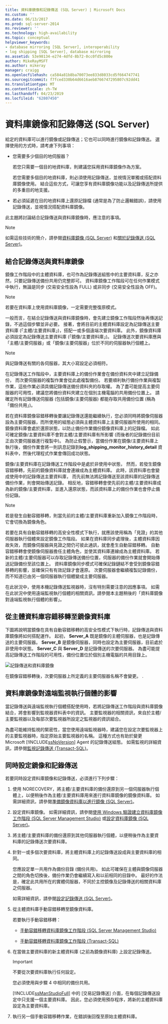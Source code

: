 ```yaml
---
title: 資料庫鏡像和記錄傳送 (SQL Server) | Microsoft Docs
ms.custom: ''
ms.date: 06/13/2017
ms.prod: sql-server-2014
ms.reviewer: ''
ms.technology: high-availability
ms.topic: conceptual
helpviewer_keywords:
- database mirroring [SQL Server], interoperability
- log shipping [SQL Server], database mirroring
ms.assetid: 53e98134-e274-4dfd-8b72-0cc0fd5c800e
author: MikeRayMSFT
ms.author: mikeray
manager: craigg
ms.openlocfilehash: ca584a81b8ba70073ee833d8033cd5f664747741
ms.sourcegitcommit: f7fced330b64d6616aeb8766747295807c92dd41
ms.translationtype: MT
ms.contentlocale: zh-TW
ms.lasthandoff: 04/23/2019
ms.locfileid: "62807450"
---
```

# <a name="database-mirroring-and-log-shipping-sql-server"></a>資料庫鏡像和記錄傳送 (SQL Server)
  給定的資料庫可以進行鏡像或記錄傳送；它也可以同時進行鏡像和記錄傳送。 選擇使用的方式時，請考慮下列事項：  
  
-   您需要多少個目的地伺服器？  
  
     若您只需要一個目的地資料庫，則建議您採用資料庫鏡像作為方案。  
  
     若您需要多個目的地資料庫，則必須使用記錄傳送，並視情況單獨或搭配資料庫鏡像使用。 結合這些方式，可讓您享有資料庫鏡像功能以及記錄傳送所提供的多重目的地支援。  
  
-   若必須延遲在目的地資料庫上還原記錄檔 (通常是為了防止邏輯錯誤)，請使用記錄傳送，並視情況搭配資料庫鏡像。  
  
 此主題將討論結合記錄傳送與資料庫鏡像時，應注意的事項。  
  
> [!NOTE]  
>  如需這些技術的簡介，請參閱[資料庫鏡像 &#40;SQL Server&#41;](database-mirroring-sql-server.md) 和[關於記錄傳送 &#40;SQL Server&#41;](../log-shipping/about-log-shipping-sql-server.md)。  
  
## <a name="combining-log-shipping-and-database-mirroring"></a>結合記錄傳送與資料庫鏡像  
 鏡像工作階段中的主體資料庫，也可作為記錄傳送組態中的主要資料庫，反之亦然，只要記錄傳送備份共用仍完整即可。 資料庫鏡像工作階段可在任何作業模式中執行，無論是同步 (交易安全性設為 FULL) 或非同步 (交易安全性設為 OFF)。  
  
> [!NOTE]  
>  若要在資料庫上使用資料庫鏡像，一定需要完整復原模式。  
  
 一般而言，在結合記錄傳送與資料庫鏡像時，會先建立鏡像工作階段然後再傳送記錄，不過這個步驟並非必要。 接著，會將目前的主體資料庫設定為記錄傳送主要資料庫 (「主體/主要資料庫」)，搭配一或多個遠端次要資料庫。 此外，鏡像資料庫必須設定為記錄傳送主要資料庫 (「鏡像/主要資料庫」)。 記錄傳送次要資料庫應與「主體/主要伺服器」或「鏡像/主要伺服器」位於不同的伺服器執行個體上。  
  
> [!NOTE]  
>  與記錄傳送有關的各伺服器，其大小寫設定必須相符。  
  
 在記錄傳送工作階段中，主要資料庫上的備份作業會在備份資料夾中建立記錄備份， 而次要伺服器的複製作業會從此處複製備份。 若要順利執行備份作業與複製作業，這些作業必須具備記錄傳送備份資料夾的存取權。 為了盡可能提高主要伺服器的可用性，建議您將備份資料夾建立在個別主機電腦的共用備份位置上。 請確定所有記錄傳送伺服器 (包括鏡像/主要伺服器) 都能存取共用備份位置 (稱為「備份共用」)。  
  
 若在資料庫鏡像容錯移轉後要讓記錄傳送還能繼續執行，您必須同時將鏡像伺服器設為主要伺服器，而所使用的組態必須與主體資料庫上主要伺服器所使用的相同。 鏡像資料庫會處於還原狀態，以防止備份作業備份鏡像資料庫上的記錄檔。 如此可確定鏡像/主要資料庫不會對主體/主要資料庫有所影響 (而後者的記錄備份目前正由次要伺服器進行複製中)。 為防止假警示，當備份作業在鏡像/主要資料庫上執行後，備份作業會將一則訊息記錄到**log_shipping_monitor_history_detail** 資料表中，然後代理程式作業會傳回成功狀態。  
  
 鏡像/主要資料庫在記錄傳送工作階段中是處於非使用中狀態， 然而，若發生鏡像容錯移轉，先前的鏡像資料庫就會連線成為主體資料庫。 此時，該資料庫也會變成使用中的記錄傳送主要資料庫， 而先前無法將記錄傳送至該資料庫的記錄傳送備份作業，則會開始傳送記錄。 相反地，容錯移轉會使先前的主體/主要資料庫成為新的鏡像/主要資料庫，並進入還原狀態，而該資料庫上的備份作業也會停止備份記錄。  
  
> [!NOTE]  
>  若是發生自動容錯移轉，則當先前的主體/主要資料庫重新加入鏡像工作階段時，它會切換為鏡像角色。  
  
 若要在具有自動容錯移轉的高安全性模式下執行，就應該使用稱為「見證」的其他伺服器執行個體來設定鏡像工作階段。 如果在資料庫同步處理後，主體資料庫因故失效，而鏡像伺服器與見證之間仍可彼此通訊，就會產生自動容錯移轉。 自動容錯移轉會使鏡像伺服器擔任主體角色，並使其資料庫連線成為主體資料庫。 若新的主體/主要伺服器可以存取記錄傳送備份位置，伺服器的備份作業就會開始傳送記錄備份至該位置上。 資料庫鏡像同步模式可確保記錄鏈結不會受到鏡像容錯移轉的影響，並確保只有有效記錄才會還原。 次要伺服器會繼續複製記錄備份，而不知道已由另一個伺服器執行個體變成主要伺服器。  
  
 在此狀況中，使用本機記錄傳送監視器時，沒有特別需要注意的因應事項。 如需在此狀況中使用遠端監視執行個體的相關資訊，請參閱本主題稍後的「資料庫鏡像對遠端監視執行個體的影響」。  
  
## <a name="failing-over-from-the-principal-to-the-mirror-database"></a>從主體資料庫容錯移轉至鏡像資料庫  
 下圖將說明當鏡像在具有自動容錯移轉的高安全性模式下執行時，記錄傳送與資料庫鏡像將如何搭配運作。 起初， **Server_A** 既是鏡像的主體伺服器，也是記錄傳送的主要伺服器。 **Server_B** 是鏡像伺服器，同時也設定為主要伺服器，目前處於非使用中狀態。 **Server_C** 與 **Server_D** 是記錄傳送的次要伺服器。 為盡可能提高記錄傳送工作階段的可用性，備份位置位於個別主機電腦的共用目錄上。  
  
 ![記錄傳送和資料庫鏡像](../media/logshipping-and-dbm-automatic-failover.gif "記錄傳送和資料庫鏡像")  
  
 在鏡像容錯移轉後，次要伺服器上所定義的主要伺服器名稱不會變更。 .  
  
## <a name="the-impact-of-database-mirroring-on-a-remote-monitoring-instance"></a>資料庫鏡像對遠端監視執行個體的影響  
 當記錄傳送與遠端監視執行個體搭配使用時，若將記錄傳送工作階段與資料庫鏡像結合，將會影響到監視器資料表中的資訊。 主要監視器的相關資訊，來自於主體/主要監視器以及每部次要監視器所設定之監視器的資訊組合。  
  
 為盡可能維持監視的緊密性，當您使用遠端監視器時，建議您在設定次要監視器上的主要監視器時，指定原始主要監視器的名稱。 這種方式也有助於變更 Microsoft [!INCLUDE[ssNoVersion](../../includes/ssnoversion-md.md)] Agent 的記錄傳送組態。 如需監視的詳細資訊，請參閱[監視記錄傳送 &#40;Transact-SQL&#41;](../log-shipping/monitor-log-shipping-transact-sql.md)。  
  
## <a name="setting-up-mirroring-and-log-shipping-together"></a>同時設定鏡像和記錄傳送  
 若要同時設定資料庫鏡像和記錄傳送，必須進行下列步驟：  
  
1.  使用 NORECOVERY，將主體/主要資料庫的備份還原到另一個伺服器執行個體上，以便稍後作為主體/主要資料庫用來進行資料庫鏡像的鏡像資料庫。 如需詳細資訊，請參閱[準備鏡像資料庫以進行鏡像 &#40;SQL Server&#41;](prepare-a-mirror-database-for-mirroring-sql-server.md)。  
  
2.  設定資料庫鏡像。 如需詳細資訊，請參閱[使用 Windows 驗證建立資料庫鏡像工作階段 &#40;SQL Server Management Studio&#41;](establish-database-mirroring-session-windows-authentication.md) 或[設定資料庫鏡像 &#40;SQL Server&#41;](setting-up-database-mirroring-sql-server.md)。  
  
3.  將主體/主要資料庫的備份還原到其他伺服器執行個體，以便稍後作為主要資料庫的記錄傳送次要資料庫。  
  
4.  針對一或多個次要資料庫，將主體資料庫上的記錄傳送設成與主要資料庫的相同。  
  
     您應設定單一共用作為備份目錄 (備份共用)。 如此可確保在主體與鏡像伺服器之間的角色切換後，備份作業仍會繼續寫入和以前相同的目錄中。 最好的作法是，確定此共用所在的實體伺服器，不同於主控鏡像及記錄傳送的相關資料庫之伺服器。  
  
     如需詳細資訊，請參閱[設定記錄傳送 &#40;SQL Server&#41;](../log-shipping/configure-log-shipping-sql-server.md)。  
  
5.  從主體資料庫手動容錯移轉至鏡像資料庫。  
  
     若要執行手動容錯移轉：  
  
    -   [手動容錯移轉資料庫鏡像工作階段 &#40;SQL Server Management Studio&#41;](manually-fail-over-a-database-mirroring-session-sql-server-management-studio.md)  
  
    -   [手動容錯移轉資料庫鏡像工作階段 &#40;Transact-SQL&#41;](manually-fail-over-a-database-mirroring-session-transact-sql.md)  
  
6.  在當做主要資料庫的新主體資料庫 (之前為鏡像資料庫) 上設定記錄傳送。  
  
    > [!IMPORTANT]  
    >  不要從次要資料庫執行任何設定。  
  
     您必須使用與步驟 4 中相同的備份共用。  
  
     [!INCLUDE[ssManStudioFull](../../includes/ssmanstudiofull-md.md)] 中的 [交易記錄傳送] 介面，在每個記錄傳送設定中只支援一個主要資料庫。 因此，您必須使用預存程序，將新的主體資料庫設定為主要資料庫。  
  
7.  執行另一個手動容錯移轉作業，在錯誤後回復至原始主體資料庫。  
  
  
